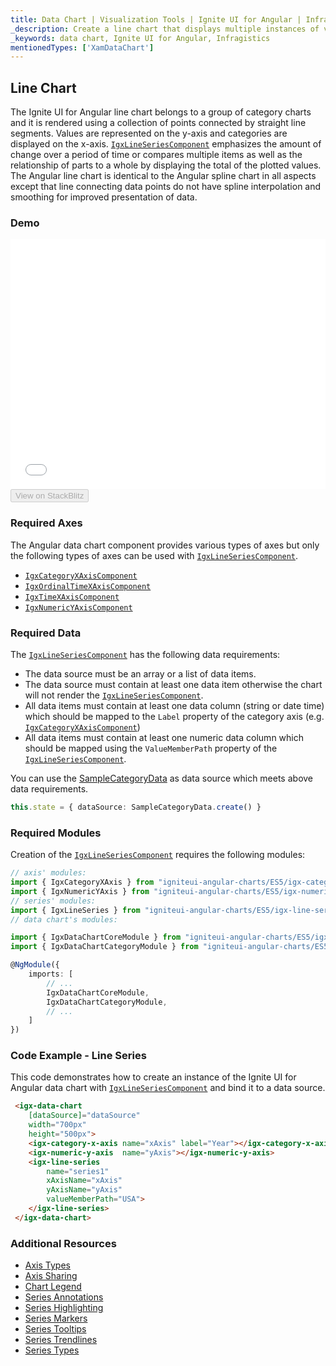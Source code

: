 ```yaml
---
title: Data Chart | Visualization Tools | Ignite UI for Angular | Infragistics | Line Chart
_description: Create a line chart that displays multiple instances of visual elements in the same plot area in order to create composite chart views.
_keywords: data chart, Ignite UI for Angular, Infragistics
mentionedTypes: ['XamDataChart']
---
```


## Line Chart

The Ignite UI for Angular line chart belongs to a group of category charts and it is rendered using a collection of points connected by straight line segments. Values are represented on the y-axis and categories are displayed on the x-axis. [`IgxLineSeriesComponent`](/products/ignite-ui-angular/api/docs/typescript/latest/classes/igxlineseriescomponent.html) emphasizes the amount of change over a period of time or compares multiple items as well as the relationship of parts to a whole by displaying the total of the plotted values. The Angular line chart is identical to the Angular spline chart in all aspects except that line connecting data points do not have spline interpolation and smoothing for improved presentation of data.

### Demo

<div class="sample-container loading" style="height: 400px">
    <iframe id="data-chart-type-category-series-iframe" src='{environment:dvDemosBaseUrl}/charts/data-chart-type-category-line-series' width="100%" height="100%" seamless frameBorder="0" onload="onXPlatSampleIframeContentLoaded(this);"></iframe>
</div>
<div>
    <button data-localize="stackblitz" disabled class="stackblitz-btn" data-iframe-id="data-chart-type-category-series-iframe" data-demos-base-url="{environment:dvDemosBaseUrl}">View on StackBlitz
    </button>
</div>

<div class="divider--half"></div>

### Required Axes

The Angular data chart component provides various types of axes but only the following types of axes can be used with [`IgxLineSeriesComponent`](/products/ignite-ui-angular/api/docs/typescript/latest/classes/igxlineseriescomponent.html).

-   [`IgxCategoryXAxisComponent`](/products/ignite-ui-angular/api/docs/typescript/latest/classes/igxcategoryxaxiscomponent.html)
-   [`IgxOrdinalTimeXAxisComponent`](/products/ignite-ui-angular/api/docs/typescript/latest/classes/igxordinaltimexaxiscomponent.html)
-   [`IgxTimeXAxisComponent`](/products/ignite-ui-angular/api/docs/typescript/latest/classes/igxtimexaxiscomponent.html)
-   [`IgxNumericYAxisComponent`](/products/ignite-ui-angular/api/docs/typescript/latest/classes/igxnumericyaxiscomponent.html)

### Required Data

The [`IgxLineSeriesComponent`](/products/ignite-ui-angular/api/docs/typescript/latest/classes/igxlineseriescomponent.html) has the following data requirements:

-   The data source must be an array or a list of data items.
-   The data source must contain at least one data item otherwise the chart will not render the [`IgxLineSeriesComponent`](/products/ignite-ui-angular/api/docs/typescript/latest/classes/igxlineseriescomponent.html).
-   All data items must contain at least one data column (string or date time) which should be mapped to the `Label` property of the category axis (e.g. [`IgxCategoryXAxisComponent`](/products/ignite-ui-angular/api/docs/typescript/latest/classes/igxcategoryxaxiscomponent.html))
-   All data items must contain at least one numeric data column which should be mapped using the `ValueMemberPath` property of the [`IgxLineSeriesComponent`](/products/ignite-ui-angular/api/docs/typescript/latest/classes/igxlineseriescomponent.html).

You can use the [SampleCategoryData](data-chart-data-sources-category.md) as data source which meets above data requirements.

```ts
this.state = { dataSource: SampleCategoryData.create() }
```

### Required Modules

Creation of the [`IgxLineSeriesComponent`](/products/ignite-ui-angular/api/docs/typescript/latest/classes/igxlineseriescomponent.html) requires the following modules:

```ts
// axis' modules:
import { IgxCategoryXAxis } from "igniteui-angular-charts/ES5/igx-category-x-axis";
import { IgxNumericYAxis } from "igniteui-angular-charts/ES5/igx-numeric-y-axis";
// series' modules:
import { IgxLineSeries } from "igniteui-angular-charts/ES5/igx-line-series";
// data chart's modules:

import { IgxDataChartCoreModule } from "igniteui-angular-charts/ES5/igx-data-chart-core--module";
import { IgxDataChartCategoryModule } from "igniteui-angular-charts/ES5/igx-data-chart-category--module";

@NgModule({
    imports: [
        // ...
        IgxDataChartCoreModule,
        IgxDataChartCategoryModule,
        // ...
    ]
})
```

### Code Example - Line Series

This code demonstrates how to create an instance of the Ignite UI for Angular data chart with [`IgxLineSeriesComponent`](/products/ignite-ui-angular/api/docs/typescript/latest/classes/igxlineseriescomponent.html) and bind it to a data source.

```html
 <igx-data-chart
    [dataSource]="dataSource"
    width="700px"
    height="500px">
    <igx-category-x-axis name="xAxis" label="Year"></igx-category-x-axis>
    <igx-numeric-y-axis  name="yAxis"></igx-numeric-y-axis>
    <igx-line-series
        name="series1"
        xAxisName="xAxis"
        yAxisName="yAxis"
        valueMemberPath="USA">
    </igx-line-series>
 </igx-data-chart>
```

### Additional Resources

-   [Axis Types](data-chart-axis-types.md)
-   [Axis Sharing](data-chart-axis-sharing.md)
-   [Chart Legend](data-chart-legends.md)
-   [Series Annotations](data-chart-series-annotations.md)
-   [Series Highlighting](data-chart-series-highlighting.md)
-   [Series Markers](data-chart-series-markers.md)
-   [Series Tooltips](data-chart-series-tooltips.md)
-   [Series Trendlines](data-chart-series-trendlines.md)
-   [Series Types](data-chart-series-types.md)
